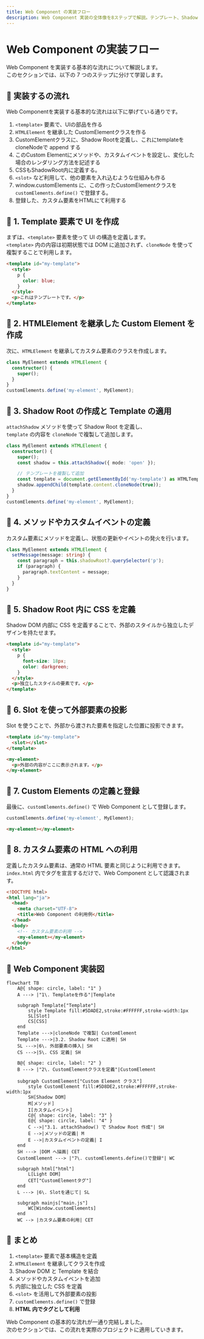 ```yaml
---
title: Web Component の実装フロー
description: Web Component 実装の全体像を8ステップで解説。テンプレート、Shadow DOM、Slot、カスタムイベントなどを段階的に学べます。
---
```


# Web Component の実装フロー
Web Component を実装する基本的な流れについて解説します。  
このセクションでは、以下の 7 つのステップに分けて学習します。

## 🔹 実装するの流れ

Web Componentを実装する基本的な流れは以下に挙げている通りです。

1. `<template>` 要素で、UIの部品を作る
2. `HTMLElement` を継承した CustomElementクラスを作る
3. CustomElementクラスに、Shadow Rootを定義し、これにtemplateをcloneNodeで append する
4. このCustom Elementにメソッドや、カスタムイベントを設定し、変化した場合のレンダリング方法を記述する
5. CSSもShadowRoot内に定義する。
6. `<slot>` など利用して、他の要素を入れ込むような仕組みも作る
7. window.customElements に、この作ったCustomElementクラスを`customElements.define()` で登録する。
8. 登録した、カスタム要素をHTMLにて利用する


## 🔹 1. Template 要素で UI を作成
まずは、`<template>` 要素を使って UI の構造を定義します。  
`<template>` 内の内容は初期状態では DOM に追加されず、`cloneNode` を使って複製することで利用します。

```html
<template id="my-template">
  <style>
    p {
      color: blue;
    }
  </style>
  <p>これはテンプレートです。</p>
</template>
```

## 🔹 2. HTMLElement を継承した Custom Element を作成
次に、`HTMLElement` を継承してカスタム要素のクラスを作成します。

```ts
class MyElement extends HTMLElement {
  constructor() {
    super();
  }
}
customElements.define('my-element', MyElement);
```

## 🔹 3. Shadow Root の作成と Template の適用
`attachShadow` メソッドを使って Shadow Root を定義し、  
`template` の内容を `cloneNode` で複製して追加します。

```ts
class MyElement extends HTMLElement {
  constructor() {
    super();
    const shadow = this.attachShadow({ mode: 'open' });

    // テンプレートを複製して追加
    const template = document.getElementById('my-template') as HTMLTemplateElement;
    shadow.appendChild(template.content.cloneNode(true));
  }
}
customElements.define('my-element', MyElement);
```

## 🔹 4. メソッドやカスタムイベントの定義
カスタム要素にメソッドを定義し、状態の更新やイベントの発火を行います。

```ts
class MyElement extends HTMLElement {
  setMessage(message: string) {
    const paragraph = this.shadowRoot?.querySelector('p');
    if (paragraph) {
      paragraph.textContent = message;
    }
  }
}
```

## 🔹 5. Shadow Root 内に CSS を定義
Shadow DOM 内部に CSS を定義することで、外部のスタイルから独立したデザインを持たせます。

```html
<template id="my-template">
  <style>
    p {
      font-size: 18px;
      color: darkgreen;
    }
  </style>
  <p>独立したスタイルの要素です。</p>
</template>
```

## 🔹 6. Slot を使って外部要素の投影
Slot を使うことで、外部から渡された要素を指定した位置に投影できます。

```html
<template id="my-template">
  <slot></slot>
</template>
```

```html
<my-element>
  <p>外部の内容がここに表示されます。</p>
</my-element>
```

## 🔹 7. Custom Elements の定義と登録
最後に、`customElements.define()` で Web Component として登録します。

```ts
customElements.define('my-element', MyElement);
```

```html
<my-element></my-element>
```

## 🔹 8. カスタム要素の HTML への利用
定義したカスタム要素は、通常の HTML 要素と同じように利用できます。  
`index.html` 内でタグを宣言するだけで、Web Component として認識されます。

```html
<!DOCTYPE html>
<html lang="ja">
  <head>
    <meta charset="UTF-8">
    <title>Web Component の利用例</title>
  </head>
  <body>
    <!-- カスタム要素の利用 -->
    <my-element></my-element>
  </body>
</html>
```

## 🔹 Web Component 実装図

```mermaid
flowchart TB
    A@{ shape: circle, label: "1" }
    A ---> |"1\. Templateを作る"|Template

    subgraph Template["Template"]
        style Template fill:#5DADE2,stroke:#FFFFFF,stroke-width:1px
        SL[Slot]
        CS[CSS]
    end
    Template --->|cloneNode で複製| CustomElement
    Template --->|3.2. Shadow Root に適用| SH
    SL --->|6\. 外部要素の挿入| SH
    CS --->|5\. CSS 定義| SH

    B@{ shape: circle, label: "2" }
    B ---> |"2\. CustomElementクラスを定義"|CustomElement

    subgraph CustomElement["Custom Element クラス"]
        style CustomElement fill:#5D8DE2,stroke:#FFFFFF,stroke-width:1px
        SH[Shadow DOM]
        M[メソッド]
        I[カスタムイベント]
        C@{ shape: circle, label: "3" }
        E@{ shape: circle, label: "4" }
        C -->|"3.1. attachShadow() で Shadow Root 作成"| SH
        E -->|メソッドの定義| M
        E -->|カスタムイベントの定義| I
    end
    SH ---> |DOM へ描画| CET
    CustomElement ---> |"7\. customElements.define()で登録"| WC

    subgraph html["html"]
        L[Light DOM]
        CET["CustomElementタグ"]
    end
    L ---> |6\. Slotを通じて| SL    

    subgraph mainjs["main.js"]
        WC[Window.customElements]
    end
    WC --> |カスタム要素の利用| CET
```

## 🔹 まとめ
1. `<template>` 要素で基本構造を定義
2. `HTMLElement` を継承してクラスを作成
3. Shadow DOM と Template を結合
4. メソッドやカスタムイベントを追加
5. 内部に独立した CSS を定義
6. `<slot>` を活用して外部要素の投影
7. `customElements.define()` で登録
8. **HTML 内でタグとして利用**


Web Component の基本的な流れが一通り完結しました。  
次のセクションでは、この流れを実際のプロジェクトに適用していきます。
